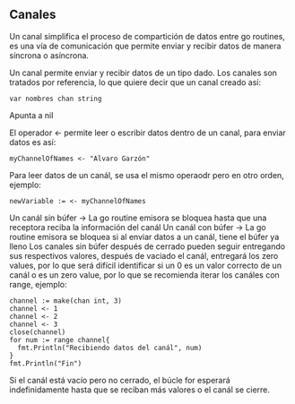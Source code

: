 ## Canales
Un canal simplifica el proceso de compartición de datos entre go routines, es una vía de comunicación que permite enviar y recibir datos de manera síncrona o asíncrona.

Un canal permite enviar y recibir datos de un tipo dado. Los canales son tratados por referencia, lo que quiere decir que un canal creado así:
```golang
var nombres chan string
```
Apunta a nil

El operador <- permite leer o escribir datos dentro de un canal, para enviar datos es así:
```golang
myChannelOfNames <- "Alvaro Garzón"
```
Para leer datos de un canál, se usa el mismo operaodr pero en otro orden, ejemplo:
```golang
newVariable := <- myChannelOfNames
```
Un canál sin búfer -> La go routine emisora se bloquea hasta que una receptora reciba la información del canál
Un canál con búfer -> La go routine emisora se bloquea si al enviar datos a un canál, tiene el búfer ya lleno
Los canales sin búfer después de cerrado pueden seguir entregando sus respectivos valores, después de vaciado el canál, entregará los zero values, por lo que será difícil identificar si un 0 es un valor correcto de un canál o es un zero value, por lo que se recomienda iterar los canáles con range, ejemplo:
```golang
channel := make(chan int, 3)
channel <- 1
channel <- 2
channel <- 3
close(channel)
for num := range channel{
  fmt.Println("Recibiendo datos del canál", num)
}
fmt.Println("Fin")
```
Si el canál está vacío pero no cerrado, el búcle for esperará indefinidamente hasta que se reciban más valores o el canál se cierre.